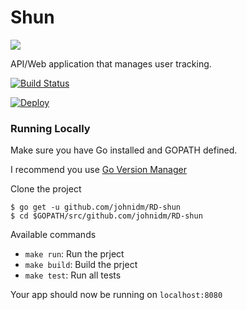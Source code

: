 # Shun

![](https://pm1.narvii.com/6400/1c55c6cbf4831e75b9f678e742a5212c6face3f6_128.jpg)

API/Web application that manages user tracking.

[![Build Status](https://travis-ci.org/johnidm/RDshun.svg?branch=master)](https://travis-ci.org/johnidm/RDshun)

[![Deploy](https://www.herokucdn.com/deploy/button.svg)](https://rd-shun.herokuapp.com/)

### Running Locally

Make sure you have Go installed and GOPATH defined.

I recommend you use [Go Version Manager](https://github.com/moovweb/gvm)

Clone the project

```
$ go get -u github.com/johnidm/RD-shun
$ cd $GOPATH/src/github.com/johnidm/RD-shun
```

Available commands

- `make run`: Run the prject
- `make build`: Build the prject
- `make test`: Run all tests

Your app should now be running on `localhost:8080`
